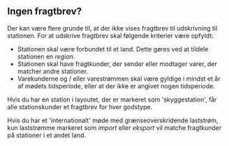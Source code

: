 ﻿## Ingen fragtbrev?
Der kan være flere grunde til, at der ikke vises fragtbrev til udskrivning til stationen.
For at udskrive fragtbrev skal følgende kriterier være opfyldt:
- Stationen skal være forbundet til et land. Dette gøres ved at tildele stationen en *region*.
- Stationen skal have fragtkunder, der sender eller modtager varer, der matcher andre stationer.
- Varekunderne og / eller varestrømmen skal være gyldige i mindst et år af mødets tidsperiode, eller at der ikke er angivet nogen tidsperiode.

Hvis du har en station i layoutet, der er markeret som 'skyggestation', får alle stationskunder et fragtbrev for hver godstype.

Hvis du har et 'internationalt' møde med grænseoverskridende laststrøm,
kun laststrømme markeret som *import* eller *eksport* vil matche fragtkunder på stationer i et andet land.